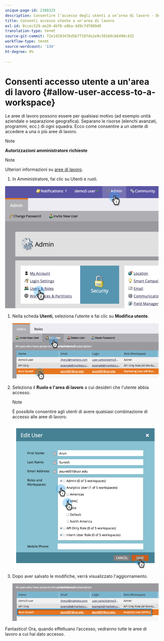 ```yaml
---
unique-page-id: 2360325
description: Consentire l’accesso degli utenti a un’area di lavoro - Documenti Marketo - Documentazione del prodotto
title: Consenti accesso utente a un'area di lavoro
exl-id: 8ccec529-ae28-4bf8-a9ba-4d9c7df809d9
translation-type: tm+mt
source-git-commit: 72e1d29347bd5b77107da1e9c30169cb6490c432
workflow-type: tm+mt
source-wordcount: '134'
ht-degree: 0%

---
```


# Consenti accesso utente a un&#39;area di lavoro {#allow-user-access-to-a-workspace}

Le aree di lavoro possono essere per qualsiasi motivo (ad esempio unità aziendale o separazione geografica). Separano le risorse (elenchi avanzati, programmi, ecc.) di ogni squadra. Ecco come consentire a un utente di accedere a una o più aree di lavoro.

>[!NOTE]
>
>**Autorizzazioni amministratore richieste**

>[!NOTE]
>
>Ulteriori informazioni su [aree di lavoro](/help/marketo/product-docs/administration/workspaces-and-person-partitions/understanding-workspaces-and-person-partitions.md).

1. In Amministratore, fai clic su Utenti e ruoli.

![](assets/image2014-9-17-11-3a2-3a32.png)

1. Nella scheda **Utenti**, seleziona l’utente e fai clic su **Modifica utente**.

   ![](assets/image2014-9-17-11-3a2-3a46.png)

1. Seleziona il **Ruolo e l&#39;area di lavoro** a cui desideri che l&#39;utente abbia accesso.

   >[!NOTE]
   >
   >È possibile consentire agli utenti di avere qualsiasi combinazione di accesso alle aree di lavoro.

   ![](assets/image2014-9-17-11-3a3-3a16.png)

1. Dopo aver salvato le modifiche, verrà visualizzato l&#39;aggiornamento.

   ![](assets/image2014-9-17-11-3a3-3a31.png)

Fantastico! Ora, quando effettuano l’accesso, vedranno tutte le aree di lavoro a cui hai dato accesso.
